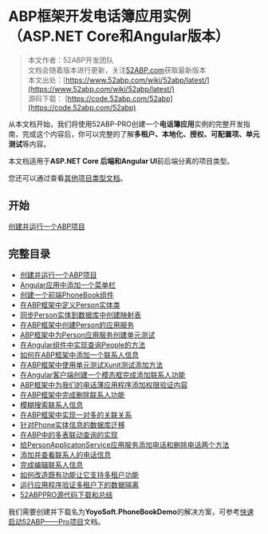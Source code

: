 # ABP框架开发电话簿应用实例（ASP.NET Core和Angular版本）


> 本文作者：52ABP开发团队 </br>
> 文档会随着版本进行更新，关注[52ABP.com](https://www.52abp.com)获取最新版本 </br>
> 本文出处：[https://www.52abp.com/wiki/52abp/latest/](https://www.52abp.com/wiki/52abp/latest/) </br>
> 源码下载： [https://code.52abp.com/52abp](https://code.52abp.com/52abp) </br>


从本文档开始，我们将使用52ABP-PRO创建一个**电话簿应用**实例的完整开发指南，完成这个内容后，你可以完整的了解**多租户、本地化、授权、可配置项、单元测试**等内容。
 

本文档适用于**ASP.NET Core 后端和Angular UI**前后端分离的项目类型。

 

您还可以通过查看[其他项目类型文档](/docs/Getting-Started.md)。

 
## 开始

[创建并运行一个ABP项目](Angular/1.Creating-Running-Project.md)


## 完整目录

- [创建并运行一个ABP项目](Angular/1.Creating-Running-Project.md)
- [Angular应用中添加一个菜单栏](Angular/2.Adding-New-Menu-Item.md)
- [创建一个前端PhoneBook组件](Angular/3.Creating-PhoneBook-Component.md)
- [在ABP框架中定义Person实体类](Angular/4.Creating-Person-Entity.md)
- [同步Person实体到数据库中创建映射表](Angular/5.Database-Migrations-Person-Entity.md)
- [在ABP框架中创建Person的应用服务](Angular/6.Creating-Person-Application-Service.md)
- [ABP框架中为Person应用服务创建单元测试](Angular/7.Creating-Unit-Tests-for-Person-Application-Service.md)
- [在Angular组件中实现查询People的方法](Angular/8.Using-GetPeople-Method-from-Angular.md)
- [如何在ABP框架中添加一个联系人信息](Angular/9.Creating-New-Person-Method.md)
- [在ABP框架中使用单元测试Xunit测试添加方法](Angular/10.Creating-Testing-Create-Person-Method.md)
- [在Angular客户端创建一个模态框完成添加联系人功能](Angular/11.Creating-Testing-Creating-Modal-New-Person.md)
- [ABP框架中为我们的电话薄应用程序添加权限验证内容](Angular/12.Authorization-PhoneBook.md)
- [在ABP框架中完成删除联系人功能](Angular/13.Deleting-Person.md)
- [模糊搜索联系人信息](Angular/14.Filtering-People.md)
- [在ABP框架中实现一对多的关联关系](Angular/15.Creating-Phone-Entity.md)
- [针对Phone实体信息的数据库迁移](Angular/16.Migrations-Phone-Entity.md)
- [在ABP中的多表联动查询的实现](Angular/17.Changing-GetPeople-Method.md)
- [给PersonApplicatonService应用服务添加电话和删除电话两个方法](Angular/18.Adding-AddPhone-DeletePhone-Methods.md)
- [添加并查看联系人的电话信息](Angular/19.Edit-Mode-Phone-Numbers.md)
- [完成编辑联系人信息](Angular/20.Compleate-EditPerson.md)
- [如何改造既有功能让它支持多租户功能](Angular/21.Multi-Tenancy.md)
- [运行应用程序验证多租户下的数据隔离](Angular/22.Running-Application.md)
- [52ABPPRO源代码下载和总结](Angular/23.Develop-Angular-The-End.md)



我们需要创建并下载名为**YoyoSoft.PhoneBookDemo**的解决方案，可参考[快速启动52ABP——Pro项目](../Getting-Started-Angular.md)文档。

